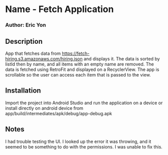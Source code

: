 # Name - Fetch Application

### Author: Eric Yon

## Description

App that fetches data from https://fetch-hiring.s3.amazonaws.com/hiring.json
and displays it. The data is sorted by listId then by name, and all items with
an empty name are removed. The data is fetched using RetroFit and displayed on a RecyclerView.
The app is scrollable so the user can access each item that is passed to the view.


## Installation

Import the project into Android Studio and run the application on a device
or
install directly on android device from app/build/intermediates/apk/debug/app-debug.apk

## Notes

I had trouble testing the UI. I looked up the error it was throwing, and it seemed to be
something to do with the permissions. I was unable to fix this.